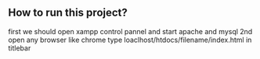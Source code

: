 ## How to run this project?
first we should open xampp control pannel and start apache and mysql
2nd open any browser like chrome type loaclhost/htdocs/filename/index.html in titlebar
